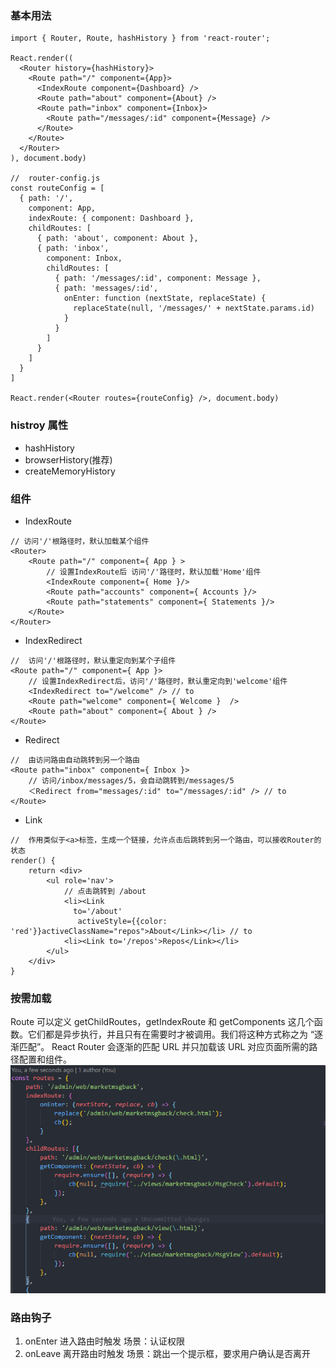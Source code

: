 ### 基本用法
```
import { Router, Route, hashHistory } from 'react-router';

React.render((
  <Router history={hashHistory}>
    <Route path="/" component={App}>
      <IndexRoute component={Dashboard} />
      <Route path="about" component={About} />
      <Route path="inbox" component={Inbox}>
        <Route path="/messages/:id" component={Message} />
      </Route>
    </Route>
  </Router>
), document.body)

//  router-config.js
const routeConfig = [
  { path: '/',
    component: App,
    indexRoute: { component: Dashboard },
    childRoutes: [
      { path: 'about', component: About },
      { path: 'inbox',
        component: Inbox,
        childRoutes: [
          { path: '/messages/:id', component: Message },
          { path: 'messages/:id',
            onEnter: function (nextState, replaceState) {
              replaceState(null, '/messages/' + nextState.params.id)
            }
          }
        ]
      }
    ]
  }
]

React.render(<Router routes={routeConfig} />, document.body)
```

### histroy 属性
* hashHistory
* browserHistory(推荐)
* createMemoryHistory

### 组件
* IndexRoute
```
// 访问'/'根路径时，默认加载某个组件
<Router>
    <Route path="/" component={ App } >
        // 设置IndexRoute后 访问'/'路径时，默认加载'Home'组件 
        <IndexRoute component={ Home }/> 
        <Route path="accounts" component={ Accounts }/>
        <Route path="statements" component={ Statements }/>
    </Route>
</Router>
```
* IndexRedirect
```
//  访问'/'根路径时，默认重定向到某个子组件
<Route path="/" component={ App }>
    // 设置IndexRedirect后，访问'/'路径时，默认重定向到'welcome'组件
    <IndexRedirect to="/welcome" /> // to
    <Route path="welcome" component={ Welcome }  /> 
    <Route path="about" component={ About } />
</Route>
```
* Redirect
```
//  由访问路由自动跳转到另一个路由
<Route path="inbox" component={ Inbox }>
    // 访问/inbox/messages/5，会自动跳转到/messages/5
    ＜Redirect from="messages/:id" to="/messages/:id" /> // to
</Route>
```
* Link
```
//  作用类似于<a>标签，生成一个链接，允许点击后跳转到另一个路由，可以接收Router的状态
render() {
    return <div>
        <ul role='nav'>
            // 点击跳转到 /about
            <li><Link
              to='/about'
               activeStyle={{color: 'red'}}activeClassName="repos">About</Link></li> // to
            <li><Link to='/repos'>Repos</Link></li>
        </ul>
    </div>
}
```

### 按需加载
Route 可以定义 getChildRoutes，getIndexRoute 和 getComponents 这几个函数。它们都是异步执行，并且只有在需要时才被调用。我们将这种方式称之为 “逐渐匹配”。 React Router 会逐渐的匹配 URL 并只加载该 URL 对应页面所需的路径配置和组件。
![图呢？](/images/router-split3.png)

### 路由钩子
1. onEnter 进入路由时触发 场景：认证权限
2. onLeave 离开路由时触发 场景：跳出一个提示框，要求用户确认是否离开
